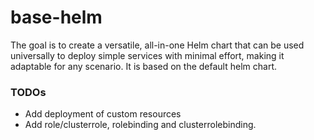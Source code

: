# base-helm
The goal is to create a versatile, all-in-one Helm chart that can be used universally to deploy simple services with minimal effort, making it adaptable for any scenario.
It is based on the default helm chart.

### TODOs
- Add deployment of custom resources
- Add role/clusterrole, rolebinding and clusterrolebinding.
